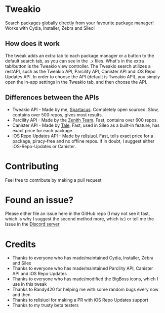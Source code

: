 # Tweakio
Search packages globally directly from your favourite package manager! Works with Cydia, Installer, Zebra and Sileo!

## How does it work
The tweak adds an extra tab to each package manager or a button to the default search tab, as you can see in the `.x` files. What's in the extra tab/button is the Tweakio view controller. The Tweakio search utilizes a restAPI, such as the Tweakio API, Parcility API, Canister API and iOS Repo Updates API. In order to choose the API (default is Tweakio API), you simply open the in-app settings in the Tweakio tab, and then choose the API.

## Differences between the APIs
* Tweakio API - Made by me, [Spartacus](https://github.com/SpartacusDev). Completely open sourced. Slow, contains over 500 repos, gives most results.
* Parcility API - Made by the [Zenith Team](https://github.com/ZenithDevs). Fast, contains over 600 repos.
* Canister API - Made by [Tale](https://github.com/tale). Fast, used in Sileo as a built-in feature, has exact price for each package.
* iOS Repo Updates API - Made by [relisiuol](https://github.com/relisiuol). Fast, tells exact price for a package, piracy-free and no offline repos.
If in doubt, I suggest either iOS-Repo-Updates or Canister.

# Contributing
Feel free to contribute by making a pull request

# Found an issue?
Please either file an issue here in the GitHub repo (I may not see it fast, which is why I suggest the second method more, which is:) or tell me the issue in the [Discord server](https://discord.gg/mZZhnRDGeg)

# Credits
* Thanks to everyone who has made/maintained Cydia, Installer, Zebra and Sileo
* Thanks to everyone who has made/maintained Parcility API, Canister API and iOS Repo Updates
* Thanks to everyone who has made/modified the BigBoss icons, which I use in this tweak
* Thanks to Randy420 for helping me with some random bugs every now and then
* Thanks to relisiuol for making a PR with iOS Repo Updates support
* Thanks to my trusty beta testers
